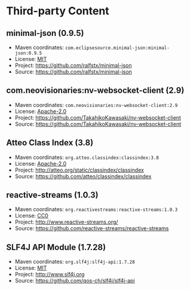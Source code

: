 # Third-party Content

## minimal-json (0.9.5)

 * Maven coordinates: `com.eclipsesource.minimal-json:minimal-json:0.9.5`
 * License: [MIT](licenses/MIT.txt)
 * Project: https://github.com/ralfstx/minimal-json
 * Source: https://github.com/ralfstx/minimal-json


## com.neovisionaries:nv-websocket-client (2.9)

 * Maven coordinates: `com.neovisionaries:nv-websocket-client:2.9`
 * License: [Apache-2.0](licenses/Apache-2.0.txt)
 * Project: https://github.com/TakahikoKawasaki/nv-websocket-client
 * Source: https://github.com/TakahikoKawasaki/nv-websocket-client


## Atteo Class Index (3.8)

 * Maven coordinates: `org.atteo.classindex:classindex:3.8`
 * License: [Apache-2.0](licenses/Apache-2.0.txt)
 * Project: http://atteo.org/static/classindex/classindex
 * Source: https://github.com/atteo/classindex/classindex


## reactive-streams (1.0.3)

 * Maven coordinates: `org.reactivestreams:reactive-streams:1.0.3`
 * License: [CC0](licenses/CC0.txt)
 * Project: http://www.reactive-streams.org/
 * Source: https://github.com/reactive-streams/reactive-streams


## SLF4J API Module (1.7.28)

 * Maven coordinates: `org.slf4j:slf4j-api:1.7.28`
 * License: [MIT](licenses/MIT.txt)
 * Project: http://www.slf4j.org
 * Source: https://github.com/qos-ch/slf4j/slf4j-api


